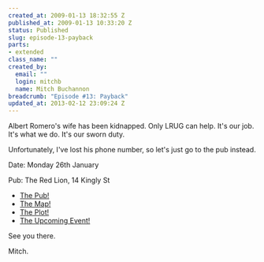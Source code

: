```yaml
--- 
created_at: 2009-01-13 18:32:55 Z
published_at: 2009-01-13 10:33:20 Z
status: Published
slug: episode-13-payback
parts: 
- extended
class_name: ""
created_by: 
  email: ""
  login: mitchb
  name: Mitch Buchannon
breadcrumb: "Episode #13: Payback"
updated_at: 2013-02-12 23:09:24 Z
---
```


Albert Romero's wife has been kidnapped. Only LRUG can help. It's our job. It's what we do. It's our sworn duty.

Unfortunately, I've lost his phone number, so let's just go to the pub instead.

Date: Monday 26th January

Pub: The Red Lion, 14 Kingly St

- [The Pub!](http://www.fancyapint.com/pubs/pub324.html)
- [The Map!](http://maps.google.co.uk/maps?q=14+Kingly+Street,+W1B+5PR&sll=51.517995,-0.110281&sspn=0.00693,0.018175)
- [The Plot!](http://www.tv.com/baywatch-nights/payback/episode/41753/summary.html?tag=ep_list;title;12)
- [The Upcoming Event!](http://upcoming.yahoo.com/event/1490376/)

See you there.

Mitch.


